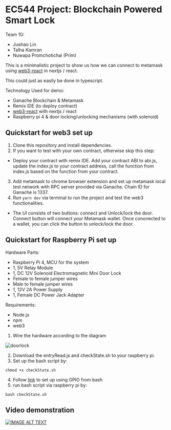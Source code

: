 # EC544 Project: Blockchain Powered Smart Lock

Team 10:
* Juehao Lin
* Talha Kamran
* Nuwapa Promchotichai (Prim)

This is a minimalistic project to show us how we can connect to metamask using [web3-react](https://github.com/NoahZinsmeister/web3-react) in nextjs / react.

This could just as easily be done in typescript.

Technology Used for demo:
* Ganache Blockchain & Metamask
* Remix IDE (to deploy contract)
* [web3-react](https://github.com/NoahZinsmeister/web3-react) with nextjs / react
* Raspberry pi 4 & door locking/unlocking mechanisms (with solenoid)


## Quickstart for web3 set up

1. Clone this repository and install dependencies.
2. If you want to test with your own contract, otherwise skip this step: 
  * Deploy your contract with remix IDE. Add your contract ABI to abi.js, update the index.js to your contract address, call the function from index.js based on the function from your contract.
3. Add metamask to chrome browser extension and set up metamask local test network with RPC server provided via Ganache. Chain ID for Ganache is 1337.
4. Run ```yarn dev``` via terminal to run the project and test the web3 functionalities.
  * The UI consists of two buttons: connect and Unlock/lock the door. Connect button will connect your Metamask wallet. Once cononected to a wallet, you can click the button to unlock/lock the door. 

## Quickstart for Raspberry Pi set up

Hardware Parts:
* Raspberry Pi 4, MCU for the system
* 1, 5V Relay Module
* 1, DC 12V Solenoid Electromagnetic Mini Door Lock
* Female to female jumper wires
* Male to female jumper wires
* 1, 12V 2A Power Supply
* 1, Female DC Power Jack Adapter

Requirements:
* Node.js
* npm
* web3

1. Wire the hardware according to the diagram

![doorlock]()

2. Download the entryRead.js and checkState.sh to your raspberry pi.
3. Set up the bash script by: 
```
chmod +x checkState.sh
```
4. Follow [link](http://raspberrypi-aa.github.io/session2/bash.html) to set up using GPIO from bash
5. run bash script via raspberry pi by:
```
bash checkState.sh
```

## Video demonstration
[![IMAGE ALT TEXT](http://img.youtube.com/vi/j_uyuUCPhrg/0.jpg)](https://www.youtube.com/watch?v=j_uyuUCPhrg "EC544 Demo")
